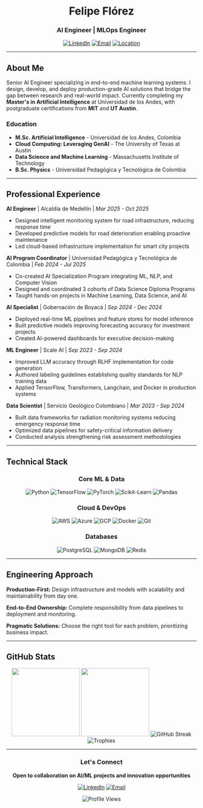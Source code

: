 <div align="center">
  
# Felipe Flórez

### AI Engineer | MLOps Engineer

[![LinkedIn](https://img.shields.io/badge/LinkedIn-0077B5?style=for-the-badge&logo=linkedin&logoColor=white)](https://www.linkedin.com/in/felipe-florezo)
[![Email](https://img.shields.io/badge/Email-D14836?style=for-the-badge&logo=gmail&logoColor=white)](mailto:afelipeflorezo@gmail.com)
[![Location](https://img.shields.io/badge/Medellín,_Colombia-00C853?style=for-the-badge&logo=google-maps&logoColor=white)](https://maps.google.com/?q=Medellin,Colombia)

</div>

---

## About Me

Senior AI Engineer specializing in end-to-end machine learning systems. I design, develop, and deploy production-grade AI solutions that bridge the gap between research and real-world impact. Currently completing my **Master's in Artificial Intelligence** at Universidad de los Andes, with postgraduate certifications from **MIT** and **UT Austin**.

### Education

- **M.Sc. Artificial Intelligence** - Universidad de los Andes, Colombia
- **Cloud Computing: Leveraging GenAI** - The University of Texas at Austin
- **Data Science and Machine Learning** - Massachusetts Institute of Technology
- **B.Sc. Physics** - Universidad Pedagógica y Tecnológica de Colombia

---

## Professional Experience

**AI Engineer** | Alcaldía de Medellín | *Mar 2025 - Oct 2025*
- Designed intelligent monitoring system for road infrastructure, reducing response time
- Developed predictive models for road deterioration enabling proactive maintenance
- Led cloud-based infrastructure implementation for smart city projects

**AI Program Coordinator** | Universidad Pedagógica y Tecnológica de Colombia | *Feb 2024 - Jul 2025*
- Co-created AI Specialization Program integrating ML, NLP, and Computer Vision
- Designed and coordinated 3 cohorts of Data Science Diploma Programs
- Taught hands-on projects in Machine Learning, Data Science, and AI

**AI Specialist** | Gobernación de Boyacá | *Sep 2024 - Dec 2024*
- Deployed real-time ML pipelines and feature stores for model inference
- Built predictive models improving forecasting accuracy for investment projects
- Created AI-powered dashboards for executive decision-making

**ML Engineer** | Scale AI | *Sep 2023 - Sep 2024*
- Improved LLM accuracy through RLHF implementation for code generation
- Authored labeling guidelines establishing quality standards for NLP training data
- Applied TensorFlow, Transformers, Langchain, and Docker in production systems

**Data Scientist** | Servicio Geológico Colombiano | *Mar 2023 - Sep 2024*
- Built data frameworks for radiation monitoring systems reducing emergency response time
- Optimized data pipelines for safety-critical information delivery
- Conducted analysis strengthening risk assessment methodologies

---

## Technical Stack

<div align="center">

### Core ML & Data

![Python](https://img.shields.io/badge/Python-3776AB?style=for-the-badge&logo=python&logoColor=white)
![TensorFlow](https://img.shields.io/badge/TensorFlow-FF6F00?style=for-the-badge&logo=tensorflow&logoColor=white)
![PyTorch](https://img.shields.io/badge/PyTorch-EE4C2C?style=for-the-badge&logo=pytorch&logoColor=white)
![Scikit-Learn](https://img.shields.io/badge/scikit--learn-F7931E?style=for-the-badge&logo=scikit-learn&logoColor=white)
![Pandas](https://img.shields.io/badge/Pandas-150458?style=for-the-badge&logo=pandas&logoColor=white)

### Cloud & DevOps

![AWS](https://img.shields.io/badge/AWS-232F3E?style=for-the-badge&logo=amazon-aws&logoColor=white)
![Azure](https://img.shields.io/badge/Azure-0078D4?style=for-the-badge&logo=microsoft-azure&logoColor=white)
![GCP](https://img.shields.io/badge/GCP-4285F4?style=for-the-badge&logo=google-cloud&logoColor=white)
![Docker](https://img.shields.io/badge/Docker-2496ED?style=for-the-badge&logo=docker&logoColor=white)
![Git](https://img.shields.io/badge/Git-F05032?style=for-the-badge&logo=git&logoColor=white)

### Databases

![PostgreSQL](https://img.shields.io/badge/PostgreSQL-316192?style=for-the-badge&logo=postgresql&logoColor=white)
![MongoDB](https://img.shields.io/badge/MongoDB-47A248?style=for-the-badge&logo=mongodb&logoColor=white)
![Redis](https://img.shields.io/badge/Redis-DC382D?style=for-the-badge&logo=redis&logoColor=white)

</div>

---

## Engineering Approach

**Production-First:** Design infrastructure and models with scalability and maintainability from day one.

**End-to-End Ownership:** Complete responsibility from data pipelines to deployment and monitoring.

**Pragmatic Solutions:** Choose the right tool for each problem, prioritizing business impact.

---

## GitHub Stats

<div align="center">

<img height="180em" src="https://github-readme-stats.vercel.app/api?username=afelipfo&show_icons=true&theme=tokyonight&include_all_commits=true&count_private=true&hide_border=true&bg_color=0D1117"/>
<img height="180em" src="https://github-readme-stats.vercel.app/api/top-langs/?username=afelipfo&layout=compact&theme=tokyonight&hide_border=true&bg_color=0D1117&langs_count=6"/>

<img src="https://github-readme-streak-stats.herokuapp.com/?user=afelipfo&theme=tokyonight&hide_border=true&background=0D1117" alt="GitHub Streak"/>

<img src="https://github-profile-trophy.vercel.app/?username=afelipfo&theme=tokyonight&no-frame=true&no-bg=true&column=4" alt="Trophies"/>

</div>

---

<div align="center">

### Let's Connect

**Open to collaboration on AI/ML projects and innovation opportunities**

[![LinkedIn](https://img.shields.io/badge/LinkedIn-0077B5?style=for-the-badge&logo=linkedin&logoColor=white)](https://www.linkedin.com/in/felipe-florezo)
[![Email](https://img.shields.io/badge/Email-D14836?style=for-the-badge&logo=gmail&logoColor=white)](mailto:afelipeflorezo@gmail.com)

<img src="https://komarev.com/ghpvc/?username=afelipfo&color=00D9FF&style=for-the-badge&label=PROFILE+VIEWS" alt="Profile Views"/>

</div>
